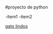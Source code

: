 #proyecto de python

-item1
-item2

[gato lindos](https://hospitalveterinariodonostia.com/wp-content/uploads/2022/02/Personalidad-gatos.png)
